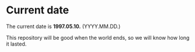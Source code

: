 # Current date

The current date is **1997.05.10.** (YYYY.MM.DD.)

This repository will be good when the world ends, so we will know how long it lasted.